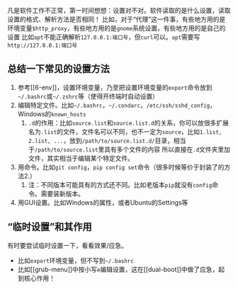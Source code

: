 凡是软件工作不正常，第一时间想想：设置对不对。软件读取的是什么设置，读取设置的格式、解析方法是否相同！
比如，对于“代理”这一件事，有些地方用的是环境变量`$http_proxy`，有些地方用的是`gnome`系统设置，有些地方用的是自己的设置
比如`apt`不能正确解析`127.0.0.1:端口号`，但`curl`可以。`apt`需要写`http://127.0.0.1:端口号`
## 总结一下常见的设置方法
1. 参考[[6-env]]，设置环境变量，乃至把设置环境变量的`export`命令放到`~/.bashrc`或`~/.zshrc`等（使得开终端时自动设置）
2. 编辑特定文件。比如`~/.bashrc`，`~/.condarc`，`/etc/ssh/sshd_config`，Windows的`known_hosts`
   1. `.d`的作用：比如`source.list`和`source.list.d`的关系，你可以放很多扩展名为`.list`的文件，文件名可以不同，也不一定为`source`，比如`1.list, 2.list, ...`，放到`/path/to/source.list.d/`目录，相当于`/path/to/source.list`里具有多个文件的内容
   所以直接在`.d`文件夹里加文件，其实相当于编辑某个特定文件。
3. 用命令。比如`git config`，`pip config set`命令（很多时候等价于封装了的方法2.）
   1. 注：不同版本可能具有的方式还不同。比如老版本`pip`就没有`config`命令。需要装新版本。
4. 用GUI设置。比如Windows的属性，或者Ubuntu的Settings等
## “临时设置”和其作用
有时要尝试临时设置一下，看看效果/应急。
- 比如`export`环境变量，但不写到`~/.bashrc`
- 比如[[grub-menu]]中按小写`e`编辑设置，这在[[dual-boot]]中做了应急，起到核心作用！
